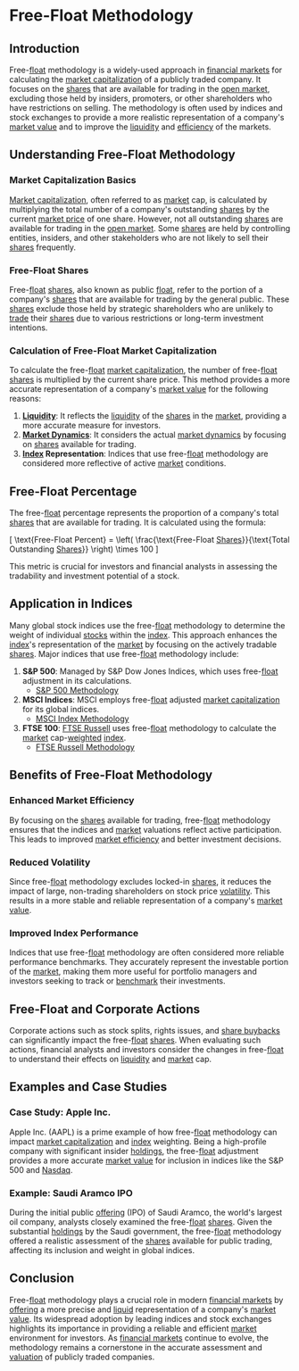 # Free-Float Methodology

## Introduction

Free-[float](../f/float.md) methodology is a widely-used approach in [financial markets](../f/financial_market.md) for calculating the [market capitalization](../m/market_capitalization.md) of a publicly traded company. It focuses on the [shares](../s/shares.md) that are available for trading in the [open market](../o/open_market.md), excluding those held by insiders, promoters, or other shareholders who have restrictions on selling. The methodology is often used by indices and stock exchanges to provide a more realistic representation of a company's [market value](../m/market_value.md) and to improve the [liquidity](../l/liquidity.md) and [efficiency](../e/efficiency.md) of the markets.

## Understanding Free-Float Methodology

### Market Capitalization Basics

[Market capitalization](../m/market_capitalization.md), often referred to as [market](../m/market.md) cap, is calculated by multiplying the total number of a company's outstanding [shares](../s/shares.md) by the current [market price](../m/market_price.md) of one share. However, not all outstanding [shares](../s/shares.md) are available for trading in the [open market](../o/open_market.md). Some [shares](../s/shares.md) are held by controlling entities, insiders, and other stakeholders who are not likely to sell their [shares](../s/shares.md) frequently.

### Free-Float Shares

Free-[float](../f/float.md) [shares](../s/shares.md), also known as public [float](../f/float.md), refer to the portion of a company's [shares](../s/shares.md) that are available for trading by the general public. These [shares](../s/shares.md) exclude those held by strategic shareholders who are unlikely to [trade](../t/trade.md) their [shares](../s/shares.md) due to various restrictions or long-term investment intentions. 

### Calculation of Free-Float Market Capitalization

To calculate the free-[float](../f/float.md) [market capitalization](../m/market_capitalization.md), the number of free-[float](../f/float.md) [shares](../s/shares.md) is multiplied by the current share price. This method provides a more accurate representation of a company's [market value](../m/market_value.md) for the following reasons:

1. **[Liquidity](../l/liquidity.md)**: It reflects the [liquidity](../l/liquidity.md) of the [shares](../s/shares.md) in the [market](../m/market.md), providing a more accurate measure for investors.
2. **[Market Dynamics](../m/market_dynamics.md)**: It considers the actual [market dynamics](../m/market_dynamics.md) by focusing on [shares](../s/shares.md) available for trading.
3. **[Index](../i/index_instrument.md) Representation**: Indices that use free-[float](../f/float.md) methodology are considered more reflective of active [market](../m/market.md) conditions.

## Free-Float Percentage

The free-[float](../f/float.md) percentage represents the proportion of a company's total [shares](../s/shares.md) that are available for trading. It is calculated using the formula:

\[ \text{Free-Float Percent} = \left( \frac{\text{Free-Float [Shares](../s/shares.md)}}{\text{Total Outstanding [Shares](../s/shares.md)}} \right) \times 100 \]

This metric is crucial for investors and financial analysts in assessing the tradability and investment potential of a stock.

## Application in Indices

Many global stock indices use the free-[float](../f/float.md) methodology to determine the weight of individual [stocks](../s/stock.md) within the [index](../i/index_instrument.md). This approach enhances the [index](../i/index_instrument.md)'s representation of the [market](../m/market.md) by focusing on the actively tradable [shares](../s/shares.md). Major indices that use free-[float](../f/float.md) methodology include:

1. **S&P 500**: Managed by S&P Dow Jones Indices, which uses free-[float](../f/float.md) adjustment in its calculations.
   - [S&P 500 Methodology](https://www.spglobal.com/spdji/en/indices/equity/sp-500/#overview)
2. **MSCI Indices**: MSCI employs free-[float](../f/float.md) adjusted [market capitalization](../m/market_capitalization.md) for its global indices.
   - [MSCI Index Methodology](https://www.msci.com/index-methodology)
3. **FTSE 100**: [FTSE Russell](../f/ftse_russell.md) uses free-[float](../f/float.md) methodology to calculate the [market](../m/market.md) cap-[weighted](../w/weighted.md) [index](../i/index_instrument.md).
   - [FTSE Russell Methodology](https://www.ftserussell.com/products/indices/uk)

## Benefits of Free-Float Methodology

### Enhanced Market Efficiency

By focusing on the [shares](../s/shares.md) available for trading, free-[float](../f/float.md) methodology ensures that the indices and [market](../m/market.md) valuations reflect active participation. This leads to improved [market efficiency](../m/market_efficiency.md) and better investment decisions.

### Reduced Volatility

Since free-[float](../f/float.md) methodology excludes locked-in [shares](../s/shares.md), it reduces the impact of large, non-trading shareholders on stock price [volatility](../v/volatility.md). This results in a more stable and reliable representation of a company's [market value](../m/market_value.md).

### Improved Index Performance

Indices that use free-[float](../f/float.md) methodology are often considered more reliable performance benchmarks. They accurately represent the investable portion of the [market](../m/market.md), making them more useful for portfolio managers and investors seeking to track or [benchmark](../b/benchmark.md) their investments.

## Free-Float and Corporate Actions

Corporate actions such as stock splits, rights issues, and [share buybacks](../s/share_buybacks.md) can significantly impact the free-[float](../f/float.md) [shares](../s/shares.md). When evaluating such actions, financial analysts and investors consider the changes in free-[float](../f/float.md) to understand their effects on [liquidity](../l/liquidity.md) and [market](../m/market.md) cap.

## Examples and Case Studies

### Case Study: Apple Inc.

Apple Inc. (AAPL) is a prime example of how free-[float](../f/float.md) methodology can impact [market capitalization](../m/market_capitalization.md) and [index](../i/index_instrument.md) weighting. Being a high-profile company with significant insider [holdings](../h/holdings.md), the free-[float](../f/float.md) adjustment provides a more accurate [market value](../m/market_value.md) for inclusion in indices like the S&P 500 and [Nasdaq](../n/nasdaq.md).

### Example: Saudi Aramco IPO

During the initial public [offering](../o/offering.md) (IPO) of Saudi Aramco, the world's largest oil company, analysts closely examined the free-[float](../f/float.md) [shares](../s/shares.md). Given the substantial [holdings](../h/holdings.md) by the Saudi government, the free-[float](../f/float.md) methodology offered a realistic assessment of the [shares](../s/shares.md) available for public trading, affecting its inclusion and weight in global indices.

## Conclusion

Free-[float](../f/float.md) methodology plays a crucial role in modern [financial markets](../f/financial_market.md) by [offering](../o/offering.md) a more precise and [liquid](../l/liquid.md) representation of a company's [market value](../m/market_value.md). Its widespread adoption by leading indices and stock exchanges highlights its importance in providing a reliable and efficient [market](../m/market.md) environment for investors. As [financial markets](../f/financial_market.md) continue to evolve, the methodology remains a cornerstone in the accurate assessment and [valuation](../v/valuation.md) of publicly traded companies.